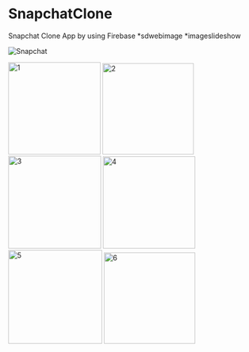 # SnapchatClone
Snapchat Clone App by using Firebase
*sdwebimage
*imageslideshow


![Snapchat](https://user-images.githubusercontent.com/118982535/228225521-ee8d3bb6-ae9f-4621-88d9-4d6d0c4c0834.png)

<img width="186" alt="1" src="https://user-images.githubusercontent.com/118982535/228225783-01f473e6-5da9-4b95-933f-2ffa941ba298.png">
<img width="184" alt="2" src="https://user-images.githubusercontent.com/118982535/228225793-eafface9-0b82-430b-bc28-5834fb680bb7.png">
<img width="187" alt="3" src="https://user-images.githubusercontent.com/118982535/228225796-fcb1a320-2e18-49c7-a4b7-c7563d5cf871.png">
<img width="186" alt="4" src="https://user-images.githubusercontent.com/118982535/228225806-db7a484e-3481-43cd-8ab8-c632b0310e39.png">
<img width="189" alt="5" src="https://user-images.githubusercontent.com/118982535/228225814-efd3a756-8c8b-4ea5-b986-2aadc8ef4cdc.png">
<img width="184" alt="6" src="https://user-images.githubusercontent.com/118982535/228225830-b3479267-ac1c-4e4a-95a5-1735c8d7e42a.png">
